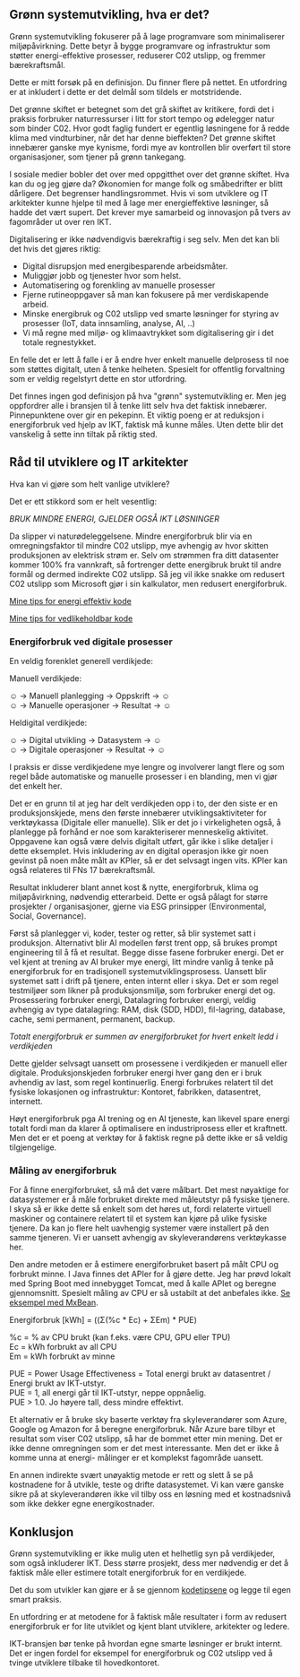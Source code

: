 ## Grønn systemutvikling, hva er det?

Grønn systemutvikling fokuserer på å lage programvare som minimaliserer miljøpåvirkning.
Dette betyr å bygge programvare og infrastruktur som støtter energi-effektive prosesser, reduserer C02 utslipp,
og fremmer bærekraftsmål.  

Dette er mitt forsøk på en definisjon. Du finner flere på nettet. En utfordring er at inkludert i dette er det 
delmål som tildels er motstridende.  

Det grønne skiftet er betegnet som det grå skiftet av kritikere,
fordi det i praksis forbruker naturressurser i litt for stort tempo og ødelegger natur som binder C02.
Hvor godt faglig fundert er egentlig løsningene for å redde klima med vindturbiner, når det har denne bieffekten?
Det grønne skiftet innebærer ganske mye kynisme, fordi mye av kontrollen blir overført til store organisasjoner, som
tjener på grønn tankegang.

I sosiale medier bobler det over med oppgitthet over det grønne skiftet.
Hva kan du og jeg gjøre da? Økonomien for mange folk og småbedrifter er blitt dårligere. Det begrenser handlingsrommet.
Hvis vi som utviklere og IT arkitekter kunne hjelpe til med å lage mer energieffektive løsninger, så hadde det vært supert.
Det krever mye samarbeid og innovasjon på tvers av fagområder ut over ren IKT.

Digitalisering er ikke nødvendigvis bærekraftig i seg selv. Men det kan bli det hvis det gjøres riktig:
- Digital disrupsjon med energibesparende arbeidsmåter.
- Muliggjør jobb og tjenester hvor som helst.
- Automatisering og forenkling av manuelle prosesser
- Fjerne rutineoppgaver så man kan fokusere på mer verdiskapende arbeid.
- Minske energibruk og C02 utslipp ved smarte løsninger for styring av prosesser (IoT, data innsamling, analyse, AI, ..)
- Vi må regne med miljø- og klimaavtrykket som digitalisering gir i det totale regnestykket.

En felle det er lett å falle i er å endre hver enkelt manuelle delprosess til noe som støttes digitalt,
uten å tenke helheten. Spesielt for offentlig forvaltning som er veldig regelstyrt dette en stor utfordring.

Det finnes ingen god definisjon på hva "grønn" systemutvikling er. Men jeg oppfordrer alle i bransjen
til å tenke litt selv hva det faktisk innebærer. Pinnepunktene over gir en pekepinn.
Et viktig poeng er at reduksjon i energiforbruk ved hjelp av IKT, faktisk må kunne måles. Uten dette blir det
vanskelig å sette inn tiltak på riktig sted.

## Råd til utviklere og IT arkitekter

Hva kan vi gjøre som helt vanlige utviklere?

Det er ett stikkord som er helt vesentlig:

*BRUK MINDRE ENERGI, GJELDER OGSÅ IKT LØSNINGER*

Da slipper vi naturødeleggelsene. Mindre energiforbruk blir via en omregningsfaktor til mindre C02 utslipp,
mye avhengig av hvor skitten produksjonen av elektrisk strøm er. Selv om strømmen fra ditt datasenter kommer
100% fra vannkraft, så fortrenger dette energibruk brukt til andre formål og dermed indirekte C02 utslipp.
Så jeg vil ikke snakke om redusert C02 utslipp som Microsoft gjør i sin kalkulator, men redusert energiforbruk.

[Mine tips for energi effektiv kode](greencode_nb.md)  

[Mine tips for vedlikeholdbar kode](maintainable_nb.md)  

### Energiforbruk ved digitale prosesser

En veldig forenklet generell verdikjede:

Manuell verdikjede:

☺ -> Manuell planlegging -> Oppskrift -> ☺   
☺ -> Manuelle operasjoner -> Resultat -> ☺

Heldigital verdikjede:

☺ -> Digital utvikling -> Datasystem -> ☺   
☺ -> Digitale operasjoner -> Resultat -> ☺

I praksis er disse verdikjedene mye lengre og involverer langt flere og som regel både automatiske og manuelle prosesser
i en blanding, men vi gjør det enkelt her.

Det er en grunn til at jeg har delt verdikjeden opp i to, der den siste er en produksjonskjede,
mens den første  innebærer utviklingsaktiviteter for verktøykassa (Digitale eller manuelle).
Slik er det jo i virkeligheten også, å planlegge på forhånd er noe som karakteriserer menneskelig aktivitet.
Oppgavene kan også være delvis digitalt utført, går ikke i slike detaljer i dette eksemplet.
Hvis inkludering av en digital operasjon ikke gir noen gevinst på noen måte målt av KPIer,
så er det selvsagt ingen vits. KPIer kan også relateres til FNs 17 bærekraftsmål.

Resultat inkluderer blant annet kost & nytte, energiforbruk, klima og miljøpåvirkning, nødvendig etterarbeid.
Dette er også pålagt for større prosjekter / organisasjoner, gjerne via ESG prinsipper (Environmental, Social, Governance).

Først så planlegger vi, koder, tester og retter, så blir systemet satt i produksjon.
Alternativt blir AI modellen først trent opp, så brukes prompt engineering til å få et resultat.
Begge disse fasene forbruker energi.
Det er vel kjent at trening av AI bruker mye energi, litt mindre vanlig å tenke på energiforbruk for en tradisjonell
systemutviklingsprosess. Uansett blir systemet satt i drift på tjenere, enten internt eller i skya. Det er
som regel testmiljøer som likner på produksjonsmiljø, som forbruker energi det og. Prosessering forbruker energi,
Datalagring forbruker energi, veldig avhengig av type datalagring: 
RAM, disk (SDD, HDD), fil-lagring, database, cache, semi permanent, permanent, backup.  

*Totalt energiforbruk er summen av energiforbruket for hvert enkelt ledd i verdikjeden*

Dette gjelder selvsagt uansett om prosessene i verdikjeden er manuell eller digitale. 
Produksjonskjeden forbruker energi hver gang den er i bruk avhendig av last, som regel kontinuerlig.
Energi forbrukes relatert til det fysiske lokasjonen og infrastruktur:  Kontoret, fabrikken, datasentret, internett.  

Høyt energiforbruk pga AI trening og en AI tjeneste, kan likevel spare  energi totalt 
fordi man da klarer å optimalisere en industriprosess eller et kraftnett. 
Men det er et poeng at verktøy for å faktisk regne på dette ikke er så veldig tilgjengelige.

### Måling av energiforbruk

For å finne energiforbruket, så må det være målbart. Det mest nøyaktige for datasystemer er å måle forbruket direkte
med måleutstyr på fysiske tjenere. I skya så er ikke dette så enkelt som det høres ut, 
fordi relaterte virtuell maskiner og containere relatert til et system kan kjøre på ulike fysiske tjenere.
Da kan jo flere helt uavhengig systemer være installert på den samme tjeneren.
Vi er uansett avhengig av skyleverandørens verktøykasse her.

Den andre metoden er å estimere energiforbruket basert på målt CPU og forbrukt minne. I Java finnes det APIer for å
gjøre dette. Jeg har prøvd lokalt med Spring Boot med innebygget Tomcat, med å kalle APIet og beregne gjennomsnitt.
Spesielt måling av CPU er så ustabilt at det anbefales ikke. [Se eksempel med MxBean](greencode_nb.md#bruk-av-mxbean).

Energiforbruk [kWh] = ((Σ(%c * Ec) + ΣEm) * PUE)

%c = % av CPU brukt (kan f.eks. være CPU, GPU eller TPU)  
Ec = kWh forbrukt av all CPU  
Em =  kWh forbrukt av minne

PUE = Power Usage Effectiveness = Total energi brukt av datasentret / Energi brukt av IKT-utstyr.  
PUE = 1, all energi går til IKT-utstyr, neppe oppnåelig.  
PUE > 1.0. Jo høyere tall, dess mindre effektivt.

Et alternativ er å bruke sky baserte verktøy fra skyleverandører som  Azure, Google og Amazon for å beregne energiforbruk.
Når Azure bare tilbyr et resultat som viser C02 utslipp, så har de bommet etter min mening.
Det er ikke denne omregningen som er det mest interessante. Men det er ikke å komme  unna at energi-
målinger er et komplekst fagområde uansett.

En annen indirekte svært unøyaktig metode er rett og slett å se på kostnadene for å utvikle, teste og drifte datasystemet.
Vi kan være ganske sikre på at skyleverandøren ikke vil tilby oss en løsning med et kostnadsnivå som ikke dekker
egne energikostnader.

## Konklusjon

Grønn systemutvikling er ikke mulig uten et helhetlig syn på verdikjeder, som også inkluderer IKT.
Dess større prosjekt, dess mer nødvendig er det å faktisk måle eller estimere totalt energiforbruk for en verdikjede.  

Det du som utvikler kan gjøre er å se gjennom [kodetipsene](greencode_nb.md) og legge til egen smart praksis.

En utfordring er at metodene for å faktisk måle resultater i form av redusert energiforbruk er for lite
utviklet og kjent blant utviklere, arkitekter og ledere.  

IKT-bransjen bør tenke på hvordan egne smarte løsninger er brukt internt.
Det er ingen fordel for eksempel for energiforbruk og C02 utslipp ved å tvinge utviklere tilbake til hovedkontoret.


